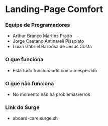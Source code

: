# Landing-Page Comfort

### Equipe de Programadores
- Arthur Branco Martins Prado
- Jorge Caetano Antinareli Pissolato
- Luian Gabriel Barbosa de Jesus Costa

### O que funciona
- Está tudo funcionando como o esperado

### O que não funciona
- No momento não há problemas/erros

### Link do Surge
- aboard-care.surge.sh

